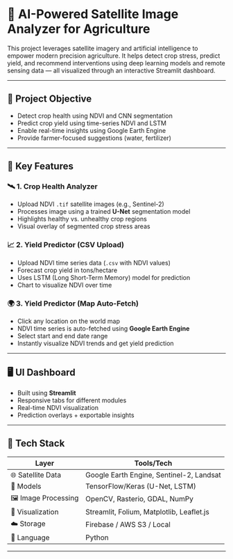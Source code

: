 # 🌾 AI-Powered Satellite Image Analyzer for Agriculture

This project leverages satellite imagery and artificial intelligence to empower modern precision agriculture. It helps detect crop stress, predict yield, and recommend interventions using deep learning models and remote sensing data — all visualized through an interactive Streamlit dashboard.

---

## 🧠 Project Objective

- Detect crop health using NDVI and CNN segmentation
- Predict crop yield using time-series NDVI and LSTM
- Enable real-time insights using Google Earth Engine
- Provide farmer-focused suggestions (water, fertilizer)

---

## 🧩 Key Features

### 🛰️ 1. Crop Health Analyzer
- Upload NDVI `.tif` satellite images (e.g., Sentinel-2)
- Processes image using a trained **U-Net** segmentation model
- Highlights healthy vs. unhealthy crop regions
- Visual overlay of segmented crop stress areas

### 📈 2. Yield Predictor (CSV Upload)
- Upload NDVI time series data (`.csv` with NDVI values)
- Forecast crop yield in tons/hectare
- Uses LSTM (Long Short-Term Memory) model for prediction
- Chart to visualize NDVI over time

### 🌍 3. Yield Predictor (Map Auto-Fetch)
- Click any location on the world map
- NDVI time series is auto-fetched using **Google Earth Engine**
- Select start and end date range
- Instantly visualize NDVI trends and get yield prediction

---

## 🖥️ UI Dashboard

- Built using **Streamlit**
- Responsive tabs for different modules
- Real-time NDVI visualization
- Prediction overlays + exportable insights

---

## 🧰 Tech Stack

| Layer            | Tools/Tech                                   |
|------------------|----------------------------------------------|
| 🌐 Satellite Data | Google Earth Engine, Sentinel-2, Landsat     |
| 🧠 Models         | TensorFlow/Keras (U-Net, LSTM)               |
| 🖼️ Image Processing | OpenCV, Rasterio, GDAL, NumPy                 |
| 🌱 Visualization  | Streamlit, Folium, Matplotlib, Leaflet.js   |
| ☁️ Storage        | Firebase / AWS S3 / Local                    |
| 🧪 Language        | Python                                       |

---
